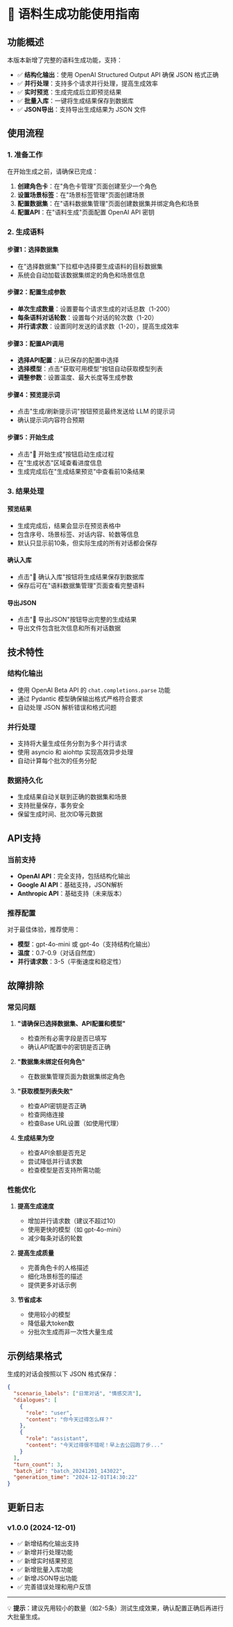 # 🚀 语料生成功能使用指南

## 功能概述

本版本新增了完整的语料生成功能，支持：

- ✅ **结构化输出**：使用 OpenAI Structured Output API 确保 JSON 格式正确
- ✅ **并行处理**：支持多个请求并行处理，提高生成效率
- ✅ **实时预览**：生成完成后立即预览结果
- ✅ **批量入库**：一键将生成结果保存到数据库
- ✅ **JSON导出**：支持导出生成结果为 JSON 文件

## 使用流程

### 1. 准备工作

在开始生成之前，请确保已完成：

1. **创建角色卡**：在"角色卡管理"页面创建至少一个角色
2. **设置场景标签**：在"场景标签管理"页面创建场景
3. **配置数据集**：在"语料数据集管理"页面创建数据集并绑定角色和场景
4. **配置API**：在"语料生成"页面配置 OpenAI API 密钥

### 2. 生成语料

#### 步骤1：选择数据集
- 在"选择数据集"下拉框中选择要生成语料的目标数据集
- 系统会自动加载该数据集绑定的角色和场景信息

#### 步骤2：配置生成参数
- **单次生成数量**：设置要每个请求生成的对话总数（1-200）
- **每条语料对话轮数**：设置每个对话的轮次数（1-20）
- **并行请求数**：设置同时发送的请求数（1-20），提高生成效率

#### 步骤3：配置API调用
- **选择API配置**：从已保存的配置中选择
- **选择模型**：点击"获取可用模型"按钮自动获取模型列表
- **调整参数**：设置温度、最大长度等生成参数

#### 步骤4：预览提示词
- 点击"生成/刷新提示词"按钮预览最终发送给 LLM 的提示词
- 确认提示词内容符合预期

#### 步骤5：开始生成
- 点击"🚀 开始生成"按钮启动生成过程
- 在"生成状态"区域查看进度信息
- 生成完成后在"生成结果预览"中查看前10条结果

### 3. 结果处理

#### 预览结果
- 生成完成后，结果会显示在预览表格中
- 包含序号、场景标签、对话内容、轮数等信息
- 默认只显示前10条，但实际生成的所有对话都会保存

#### 确认入库
- 点击"💾 确认入库"按钮将生成结果保存到数据库
- 保存后可在"语料数据集管理"页面查看完整语料

#### 导出JSON
- 点击"📄 导出JSON"按钮导出完整的生成结果
- 导出文件包含批次信息和所有对话数据

## 技术特性

### 结构化输出
- 使用 OpenAI Beta API 的 `chat.completions.parse` 功能
- 通过 Pydantic 模型确保输出格式严格符合要求
- 自动处理 JSON 解析错误和格式问题

### 并行处理
- 支持将大量生成任务分割为多个并行请求
- 使用 asyncio 和 aiohttp 实现高效异步处理
- 自动计算每个批次的任务分配

### 数据持久化
- 生成结果自动关联到正确的数据集和场景
- 支持批量保存，事务安全
- 保留生成时间、批次ID等元数据

## API支持

### 当前支持
- **OpenAI API**：完全支持，包括结构化输出
- **Google AI API**：基础支持，JSON解析
- **Anthropic API**：基础支持（未来版本）

### 推荐配置
对于最佳体验，推荐使用：
- **模型**：gpt-4o-mini 或 gpt-4o（支持结构化输出）
- **温度**：0.7-0.9（对话自然度）
- **并行请求数**：3-5（平衡速度和稳定性）

## 故障排除

### 常见问题

1. **"请确保已选择数据集、API配置和模型"**
   - 检查所有必需字段是否已填写
   - 确认API配置中的密钥是否正确

2. **"数据集未绑定任何角色"**
   - 在数据集管理页面为数据集绑定角色

3. **"获取模型列表失败"**
   - 检查API密钥是否正确
   - 检查网络连接
   - 检查Base URL设置（如使用代理）

4. **生成结果为空**
   - 检查API余额是否充足
   - 尝试降低并行请求数
   - 检查模型是否支持所需功能

### 性能优化

1. **提高生成速度**
   - 增加并行请求数（建议不超过10）
   - 使用更快的模型（如 gpt-4o-mini）
   - 减少每条对话的轮数

2. **提高生成质量**
   - 完善角色卡的人格描述
   - 细化场景标签的描述
   - 提供更多对话示例

3. **节省成本**
   - 使用较小的模型
   - 降低最大token数
   - 分批次生成而非一次性大量生成

## 示例结果格式

生成的对话会按照以下 JSON 格式保存：

```json
{
  "scenario_labels": ["日常对话", "情感交流"],
  "dialogues": [
    {
      "role": "user",
      "content": "你今天过得怎么样？"
    },
    {
      "role": "assistant", 
      "content": "今天过得很不错呢！早上去公园跑了步..."
    }
  ],
  "turn_count": 3,
  "batch_id": "batch_20241201_143022",
  "generation_time": "2024-12-01T14:30:22"
}
```

## 更新日志

### v1.0.0 (2024-12-01)
- ✅ 新增结构化输出支持
- ✅ 新增并行处理功能
- ✅ 新增实时结果预览
- ✅ 新增批量入库功能
- ✅ 新增JSON导出功能
- ✅ 完善错误处理和用户反馈

---

💡 **提示**：建议先用较小的数量（如2-5条）测试生成效果，确认配置正确后再进行大批量生成。 